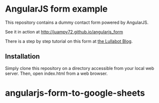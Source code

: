 
# AngularJS form example

This repository contains a dummy contact form powered by AngularJS.

See it in action at http://juampy72.github.io/angularjs_form

There is a step by step tutorial on this form at [the Lullabot Blog](https://www.lullabot.com/blog/article/processing-forms-angularjs).

## Installation

Simply clone this repository on a directory accessible from your local web server.
Then, open index.html from a web browser.

# angularjs-form-to-google-sheets

